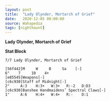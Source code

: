 ```yaml
---
layout: post
title:  "Lady Olynder, Mortarch of Grief"
date:   2020-12-05 00:00:00
source: Wahapedia
tags: [nighthaunt]
---
```


**Lady Olynder, Mortarch of Grief**

**Stat Block**
```
7/7 Lady Olynder, Mortarch of Grief
```

```
[56f442]M     W     B     Sa    [-]
6"    7     10    4+    
[e85545]Weapons[-]
[c6c930]Staff of Midnight[-]
2"     A:3    H:3+   W:3+   R:-2   D:D3  
[c6c930]Banshee Handmaidens’ Spectral Claws[-]
1"     A:6    H:4+   W:4+   R:-    D:1   
```
    